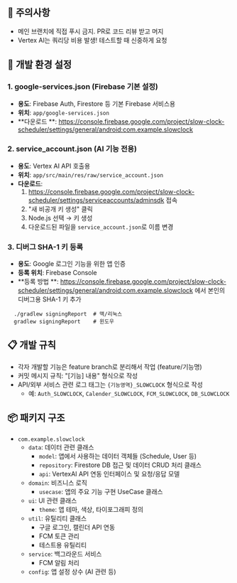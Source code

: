 ## 💩 주의사항

- 메인 브랜치에 직접 푸시 금지. PR로 코드 리뷰 받고 머지
- Vertex AI는 쿼리당 비용 발생! 테스트할 때 신중하게 요청

## 🚨 개발 환경 설정

### 1. google-services.json (Firebase 기본 설정)

- **용도**: Firebase Auth, Firestore 등 기본 Firebase 서비스용
- **위치**: `app/google-services.json`
- **다운로드
  **: https://console.firebase.google.com/project/slow-clock-scheduler/settings/general/android:com.example.slowclock

### 2. service_account.json (AI 기능 전용)

- **용도**: Vertex AI API 호출용
- **위치**: `app/src/main/res/raw/service_account.json`
- **다운로드**:
    1. https://console.firebase.google.com/project/slow-clock-scheduler/settings/serviceaccounts/adminsdk
       접속
    2. "새 비공개 키 생성" 클릭
    3. Node.js 선택 → 키 생성
    4. 다운로드된 파일을 `service_account.json`로 이름 변경

### 3. 디버그 SHA-1 키 등록

- **용도**: Google 로그인 기능을 위한 앱 인증
- **등록 위치**: Firebase Console
- **등록 방법
  **: https://console.firebase.google.com/project/slow-clock-scheduler/settings/general/android:com.example.slowclock
  에서 본인의 디버그용 SHA-1 키 추가

```
  ./gradlew signingReport  # 맥/리눅스
  gradlew signingReport    # 윈도우
```

## 📋 개발 규칙

- 각자 개발할 기능은 feature branch로 분리해서 작업 (feature/기능명)
- 커밋 메시지 규칙: "[기능] 내용" 형식으로 작성
- API/외부 서비스 관련 로그 태그는 `{기능영역}_SLOWCLOCK` 형식으로 작성
    - 예: `Auth_SLOWCLOCK`, `Calender_SLOWCLOCK`, `FCM_SLOWCLOCK`, `DB_SLOWCLOCK`

## 📦 패키지 구조

* `com.example.slowclock`
    * `data`: 데이터 관련 클래스
        * `model`: 앱에서 사용하는 데이터 객체들 (Schedule, User 등)
        * `repository`: Firestore DB 접근 및 데이터 CRUD 처리 클래스
        * `api`: VertexAI API 연동 인터페이스 및 요청/응답 모델
    * `domain`: 비즈니스 로직
        * `usecase`: 앱의 주요 기능 구현 UseCase 클래스
    * `ui`: UI 관련 클래스
        * `theme`: 앱 테마, 색상, 타이포그래피 정의
    * `util`: 유틸리티 클래스
        * 구글 로그인, 캘린더 API 연동
        * FCM 토큰 관리
        * 테스트용 유틸리티
    * `service`: 백그라운드 서비스
        * FCM 알림 처리
    * `config`: 앱 설정 상수 (AI 관련 등)